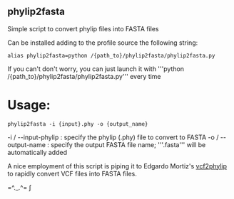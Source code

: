 ## phylip2fasta
Simple script to convert phylip files into FASTA files

Can be installed adding to the profile source the following string:
```
alias phylip2fasta=python /{path_to}/phylip2fasta/phylip2fasta.py
```
If you can't don't worry, you can just launch it with '''python /{path_to}/phylip2fasta/phylip2fasta.py''' every time 


# Usage: 
```
phylip2fasta -i {input}.phy -o {output_name}
```
-i / --input-phylip : specify the phylip (.phy) file to convert to FASTA
-o / --output-name : specify the output FASTA file name; '''.fasta''' will be automatically added



A nice employment of this script is piping it to Edgardo Mortiz's [vcf2phylip](https://github.com/edgardomortiz/vcf2phylip) to rapidly convert VCF files into FASTA files.

=^._.^= ∫
